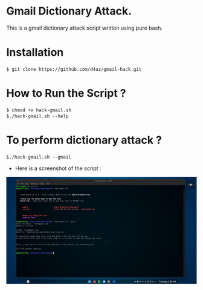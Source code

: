 # Gmail Dictionary Attack.

This is a gmail dictionary attack script
written using pure bash. 


# Installation

    $ git clone https://github.com/d4az/gmail-hack.git


# How to Run the Script ? 

    $ chmod +x hack-gmail.sh     
    $./hack-gmail.sh --help
         

# To perform dictionary attack ?

    $./hack-gmail.sh --gmail
        

- Here is a screenshot of the script :

![screenshot](https://github.com/d4az/gmail-hack/blob/main/demo.png)

